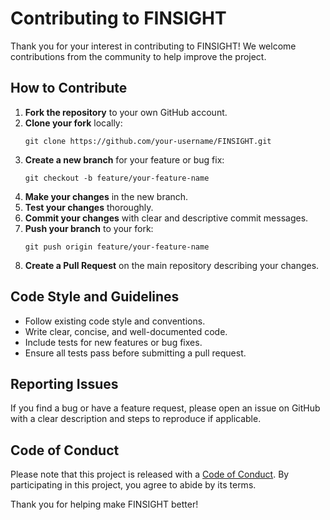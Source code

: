 # Contributing to FINSIGHT

Thank you for your interest in contributing to FINSIGHT! We welcome contributions from the community to help improve the project.

## How to Contribute

1. **Fork the repository** to your own GitHub account.
2. **Clone your fork** locally:
   ```
   git clone https://github.com/your-username/FINSIGHT.git
   ```
3. **Create a new branch** for your feature or bug fix:
   ```
   git checkout -b feature/your-feature-name
   ```
4. **Make your changes** in the new branch.
5. **Test your changes** thoroughly.
6. **Commit your changes** with clear and descriptive commit messages.
7. **Push your branch** to your fork:
   ```
   git push origin feature/your-feature-name
   ```
8. **Create a Pull Request** on the main repository describing your changes.

## Code Style and Guidelines

- Follow existing code style and conventions.
- Write clear, concise, and well-documented code.
- Include tests for new features or bug fixes.
- Ensure all tests pass before submitting a pull request.

## Reporting Issues

If you find a bug or have a feature request, please open an issue on GitHub with a clear description and steps to reproduce if applicable.

## Code of Conduct

Please note that this project is released with a [Code of Conduct](CODE_OF_CONDUCT.md). By participating in this project, you agree to abide by its terms.

Thank you for helping make FINSIGHT better!
